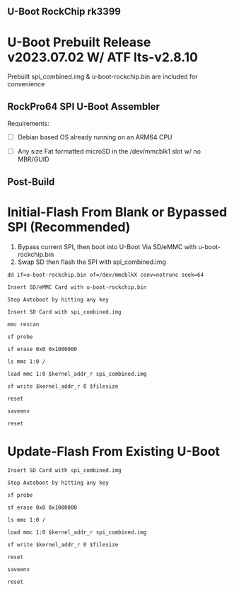 ## U-Boot RockChip rk3399
# U-Boot Prebuilt Release v2023.07.02 W/ ATF lts-v2.8.10

Prebuilt spi_combined.img & u-boot-rockchip.bin are included for convenience

## RockPro64 SPI U-Boot Assembler

Requirements:

* [ ] Debian based OS already running on an ARM64 CPU

* [ ] Any size Fat formatted microSD in the /dev/mmcblk1 slot w/ no MBR/GUID


## Post-Build
# Initial-Flash From Blank or Bypassed SPI (Recommended)

1. Bypass current SPI, then boot into U-Boot Via SD/eMMC with u-boot-rockchip.bin
2. Swap SD then flash the SPI with spi_combined.img

`dd if=u-boot-rockchip.bin of=/dev/mmcblkX conv=notrunc seek=64`

`Insert SD/eMMC Card with u-boot-rockchip.bin`

`Stop Autoboot by hitting any key`

`Insert SD Card with spi_combined.img`

`mmc rescan`

`sf probe`

`sf erase 0x0 0x1000000`

`ls mmc 1:0 /`

`load mmc 1:0 $kernel_addr_r spi_combined.img`

`sf write $kernel_addr_r 0 $filesize`

`reset`

`saveenv`

`reset`

# Update-Flash From Existing U-Boot

`Insert SD Card with spi_combined.img`

`Stop Autoboot by hitting any key`

`sf probe`

`sf erase 0x0 0x1000000`

`ls mmc 1:0 /`

`load mmc 1:0 $kernel_addr_r spi_combined.img`

`sf write $kernel_addr_r 0 $filesize`

`reset`

`saveenv`

`reset`
